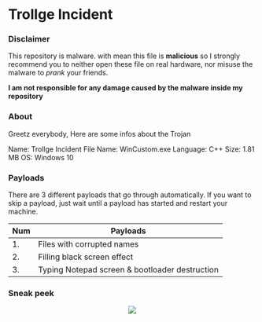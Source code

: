 # Trollge Incident
### Disclaimer
This repository is malware. with mean this file is **malicious** so I strongly recommend you to neither open these file on real hardware, nor misuse the malware to *prank* your friends.

**I am not responsible for any damage caused by the malware inside my repository**

### About

Greetz everybody,
Here are some infos about the Trojan

Name: Trollge Incident
File Name: WinCustom.exe
Language: C++
Size: 1.81 MB
OS: Windows 10

### Payloads

There are 3 different payloads that go through automatically. If you want to skip a payload, just wait until a payload has started and restart your machine.

Num | Payloads                                       
--- |------------------------------------------------
1.  | Files with corrupted names                     
2.  | Filling black screen effect                    
3.  | Typing Notepad screen & bootloader destruction 

### Sneak peek

<p align="center">
  <img src="https://cdn.discordapp.com/attachments/808620387390324746/992774610640703498/1.png">
</p>
